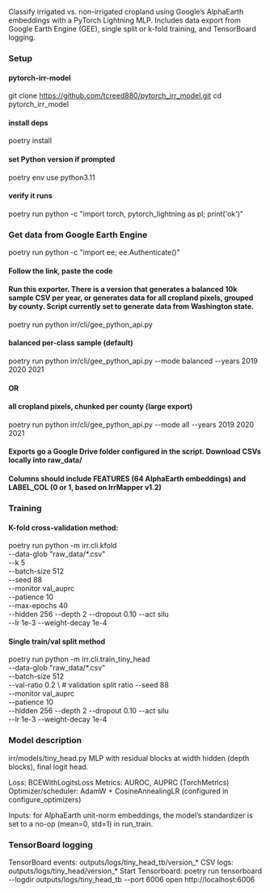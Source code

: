 Classify irrigated vs. non-irrigated cropland using Google’s AlphaEarth embeddings with a PyTorch Lightning MLP. Includes data export from Google Earth Engine (GEE), single split or k-fold training, and TensorBoard logging.

### Setup
#### pytorch-irr-model
git clone https://github.com/tcreed880/pytorch_irr_model.git
cd pytorch_irr_model

#### install deps
poetry install

#### set Python version if prompted
poetry env use python3.11

#### verify it runs
poetry run python -c "import torch, pytorch_lightning as pl; print('ok')"

### Get data from Google Earth Engine
poetry run python -c "import ee; ee.Authenticate()"
#### Follow the link, paste the code
#### Run this exporter. There is a version that generates a balanced 10k sample CSV per year, or generates data for all cropland pixels, grouped by county. Script currently set to generate data from Washington state.
poetry run python irr/cli/gee_python_api.py

#### balanced per-class sample (default)
poetry run python irr/cli/gee_python_api.py --mode balanced --years 2019 2020 2021
#### OR
#### all cropland pixels, chunked per county (large export)
poetry run python irr/cli/gee_python_api.py --mode all --years 2019 2020 2021

#### Exports go a Google Drive folder configured in the script. Download CSVs locally into raw_data/
#### Columns should include FEATURES (64 AlphaEarth embeddings) and LABEL_COL (0 or 1, based on IrrMapper v1.2)

### Training
#### K-fold cross-validation method:
poetry run python -m irr.cli.kfold \
  --data-glob "raw_data/*.csv" \
  --k 5 \
  --batch-size 512 \
  --seed 88 \
  --monitor val_auprc \
  --patience 10 \
  --max-epochs 40 \
  --hidden 256 --depth 2 --dropout 0.10 --act silu \
  --lr 1e-3 --weight-decay 1e-4

#### Single train/val split method
poetry run python -m irr.cli.train_tiny_head \
  --data-glob "raw_data/*.csv" \
  --batch-size 512 \
  --val-ratio 0.2 \ # validation split ratio
  --seed 88 \
  --monitor val_auprc \
  --patience 10 \
  --hidden 256 --depth 2 --dropout 0.10 --act silu \
  --lr 1e-3 --weight-decay 1e-4


### Model description
irr/models/tiny_head.py
MLP with residual blocks at width hidden (depth blocks), final logit head.

Loss: BCEWithLogitsLoss
Metrics: AUROC, AUPRC (TorchMetrics)
Optimizer/scheduler: AdamW + CosineAnnealingLR (configured in configure_optimizers)

Inputs: for AlphaEarth unit-norm embeddings, the model’s standardizer is set to a no-op (mean=0, std=1) in run_train.


### TensorBoard logging
TensorBoard events: outputs/logs/tiny_head_tb/version_*
CSV logs: outputs/logs/tiny_head/version_*
Start Tensorboard:
poetry run tensorboard --logdir outputs/logs/tiny_head_tb --port 6006
open http://localhost:6006



